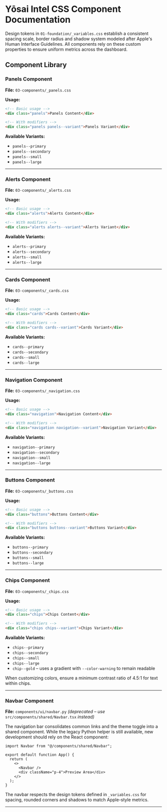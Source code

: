 # Yōsai Intel CSS Component Documentation

Design tokens in `01-foundation/_variables.css` establish a consistent spacing
scale, border radius and shadow system modeled after Apple's Human Interface
Guidelines. All components rely on these custom properties to ensure uniform
metrics across the dashboard.

## Component Library


### Panels Component

**File:** `03-components/_panels.css`

**Usage:**
```html
<!-- Basic usage -->
<div class="panels">Panels Content</div>

<!-- With modifiers -->
<div class="panels panels--variant">Panels Variant</div>
```

**Available Variants:**
- `panels--primary`
- `panels--secondary`
- `panels--small`
- `panels--large`

---

### Alerts Component

**File:** `03-components/_alerts.css`

**Usage:**
```html
<!-- Basic usage -->
<div class="alerts">Alerts Content</div>

<!-- With modifiers -->
<div class="alerts alerts--variant">Alerts Variant</div>
```

**Available Variants:**
- `alerts--primary`
- `alerts--secondary`
- `alerts--small`
- `alerts--large`

---

### Cards Component

**File:** `03-components/_cards.css`

**Usage:**
```html
<!-- Basic usage -->
<div class="cards">Cards Content</div>

<!-- With modifiers -->
<div class="cards cards--variant">Cards Variant</div>
```

**Available Variants:**
- `cards--primary`
- `cards--secondary`
- `cards--small`
- `cards--large`

---

### Navigation Component

**File:** `03-components/_navigation.css`

**Usage:**
```html
<!-- Basic usage -->
<div class="navigation">Navigation Content</div>

<!-- With modifiers -->
<div class="navigation navigation--variant">Navigation Variant</div>
```

**Available Variants:**
- `navigation--primary`
- `navigation--secondary`
- `navigation--small`
- `navigation--large`

---

### Buttons Component

**File:** `03-components/_buttons.css`

**Usage:**
```html
<!-- Basic usage -->
<div class="buttons">Buttons Content</div>

<!-- With modifiers -->
<div class="buttons buttons--variant">Buttons Variant</div>
```

**Available Variants:**
- `buttons--primary`
- `buttons--secondary`
- `buttons--small`
- `buttons--large`

---

### Chips Component

**File:** `03-components/_chips.css`

**Usage:**
```html
<!-- Basic usage -->
<div class="chips">Chips Content</div>

<!-- With modifiers -->
<div class="chips chips--variant">Chips Variant</div>
```

**Available Variants:**
- `chips--primary`
- `chips--secondary`
- `chips--small`
- `chips--large`
- `chip--gold` – uses a gradient with `--color-warning` to remain readable

When customizing colors, ensure a minimum contrast ratio of 4.5:1 for text within chips.

---

### Navbar Component

**File:** `components/ui/navbar.py` *(deprecated – use* `src/components/shared/Navbar.tsx` *instead)*

The navigation bar consolidates common links and the theme toggle into a shared
component. While the legacy Python helper is still available, new development
should rely on the React component:

```tsx
import Navbar from "@/components/shared/Navbar";

export default function App() {
  return (
    <>
      <Navbar />
      <div className="p-4">Preview Area</div>
    </>
  );
}
```

The navbar respects the design tokens defined in `_variables.css` for spacing,
rounded corners and shadows to match Apple-style metrics.

---
